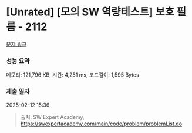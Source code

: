 # [Unrated] [모의 SW 역량테스트] 보호 필름 - 2112 

[문제 링크](https://swexpertacademy.com/main/code/problem/problemDetail.do?contestProbId=AV5V1SYKAaUDFAWu) 

### 성능 요약

메모리: 121,796 KB, 시간: 4,251 ms, 코드길이: 1,595 Bytes

### 제출 일자

2025-02-12 15:36



> 출처: SW Expert Academy, https://swexpertacademy.com/main/code/problem/problemList.do